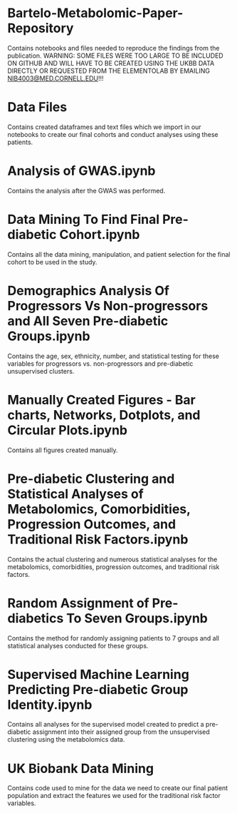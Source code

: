 # Bartelo-Metabolomic-Paper-Repository
Contains notebooks and files needed to reproduce the findings from the publication. WARNING: SOME FILES WERE TOO LARGE TO BE INCLUDED ON GITHUB AND WILL HAVE TO BE CREATED USING THE UKBB DATA DIRECTLY OR REQUESTED FROM THE ELEMENTOLAB BY EMAILING NIB4003@MED.CORNELL.EDU!!!

# Data Files
Contains created dataframes and text files which we import in our notebooks to create our final cohorts and conduct analyses using these patients. 

# Analysis of GWAS.ipynb
Contains the analysis after the GWAS was performed.

# Data Mining To Find Final Pre-diabetic Cohort.ipynb
Contains all the data mining, manipulation, and patient selection for the final cohort to be used in the study.

# Demographics Analysis Of Progressors Vs Non-progressors and All Seven Pre-diabetic Groups.ipynb
Contains the age, sex, ethnicity, number, and statistical testing for these variables for progressors vs. non-progressors and pre-diabetic unsupervised clusters.

# Manually Created Figures - Bar charts, Networks, Dotplots, and Circular Plots.ipynb
Contains all figures created manually.

# Pre-diabetic Clustering and Statistical Analyses of Metabolomics, Comorbidities, Progression Outcomes, and Traditional Risk Factors.ipynb
Contains the actual clustering and numerous statistical analyses for the metabolomics, comorbidities, progression outcomes, and traditional risk factors. 

# Random Assignment of Pre-diabetics To Seven Groups.ipynb
Contains the method for randomly assigning patients to 7 groups and all statistical analyses conducted for these groups.

# Supervised Machine Learning Predicting Pre-diabetic Group Identity.ipynb
Contains all analyses for the supervised model created to predict a pre-diabetic assignment into their assigned group from the unsupervised clustering using the metabolomics data.

# UK Biobank Data Mining
Contains code used to mine for the data we need to create our final patient population and extract the features we used for the traditional risk factor variables.
